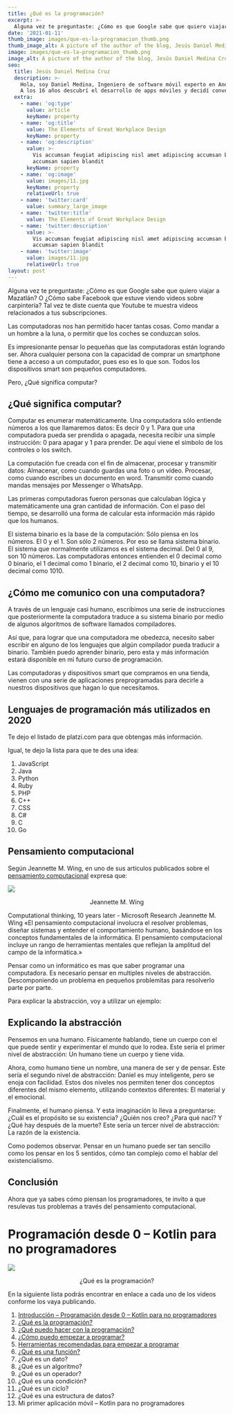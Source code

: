 ```yaml
---
title: ¿Qué es la programación?
excerpt: >-
  Alguna vez te preguntaste: ¿Cómo es que Google sabe que quiero viajar a Mazatlán? O ¿Cómo sabe Facebook que estuve viendo videos sobre carpintería? Tal vez te diste cuenta que Youtube te muestra videos relacionados a tus subscripciones.
date: '2021-01-11'
thumb_image: images/que-es-la-programacion_thumb.png
thumb_image_alt: A picture of the author of the blog, Jesús Daniel Medina Cruz
image: images/que-es-la-programacion_thumb.png
image_alt: A picture of the author of the blog, Jesús Daniel Medina Cruz
seo:
  title: Jesús Daniel Medina Cruz
  description: >-
    Hola, soy Daniel Medina, Ingeniero de software móvil experto en Android. 
    A los 16 años descubrí el desarrollo de apps móviles y decidí convertirlo en mi profesión.
  extra:
    - name: 'og:type'
      value: article
      keyName: property
    - name: 'og:title'
      value: The Elements of Great Workplace Design
      keyName: property
    - name: 'og:description'
      value: >-
        Vis accumsan feugiat adipiscing nisl amet adipiscing accumsan blandit
        accumsan sapien blandit
      keyName: property
    - name: 'og:image'
      value: images/11.jpg
      keyName: property
      relativeUrl: true
    - name: 'twitter:card'
      value: summary_large_image
    - name: 'twitter:title'
      value: The Elements of Great Workplace Design
    - name: 'twitter:description'
      value: >-
        Vis accumsan feugiat adipiscing nisl amet adipiscing accumsan blandit
        accumsan sapien blandit
    - name: 'twitter:image'
      value: images/11.jpg
      relativeUrl: true
layout: post
---
```


Alguna vez te preguntaste: ¿Cómo es que Google sabe que quiero viajar a Mazatlán? O ¿Cómo sabe Facebook que estuve viendo videos sobre carpintería? Tal vez te diste cuenta que Youtube te muestra videos relacionados a tus subscripciones.

Las computadoras nos han permitido hacer tantas cosas. Como mandar a un hombre a la luna, o permitir que los coches se conduzcan solos.

Es impresionante pensar lo pequeñas que las computadoras están logrando ser. Ahora cualquier persona con la capacidad de comprar un smartphone tiene a acceso a un computador, pues eso es lo que son. Todos los dispositivos smart son pequeños computadores.

Pero, ¿Qué significa computar?

## ¿Qué significa computar?
Computar es enumerar matemáticamente. Una computadora sólo entiende números a los que llamaremos datos: Es decir 0 y 1. Para que una computadora pueda ser prendida o apagada, necesita recibir una simple instrucción: 0 para apagar y 1 para prender. De aquí viene el símbolo de los controles o los switch.

La computación fue creada con el fin de almacenar, procesar y transmitir datos: Almacenar, como cuando guardas una foto o un vídeo. Procesar, como cuando escribes un documento en word. Transmitir como cuando mandas mensajes por Messenger o WhatsApp.

Las primeras computadoras fueron personas que calculaban lógica y matemáticamente una gran cantidad de información. Con el paso del tiempo, se desarrolló una forma de calcular esta información más rápido que los humanos.

El sistema binario es la base de la computación: Sólo piensa en los números. El 0 y el 1. Son sólo 2 números. Por eso se llama sistema binario. El sistema que normalmente utilizamos es el sistema decimal. Del 0 al 9, son 10 números. Las computadoras entonces entienden el 0 decimal como 0 binario, el 1 decimal como 1 binario, el 2 decimal como 10, binario y el 10 decimal como 1010.

## ¿Cómo me comunico con una computadora?
A través de un lenguaje casi humano, escribimos una serie de instrucciones que posteriormente la computadora traduce a su sistema binario por medio de algunos algoritmos de software llamados compiladores.

Así que, para lograr que una computadora me obedezca, necesito saber escribir en alguno de los lenguajes que algún compilador pueda traducir a binario. También puedo aprender binario, pero esta y más información estará disponible en mi futuro curso de programación.

Las computadoras y dispositivos smart que compramos en una tienda, vienen con una serie de aplicaciones preprogramadas para decirle a nuestros dispositivos que hagan lo que necesitamos.

## Lenguajes de programación más utilizados en 2020
Te dejo el listado de platzi.com para que obtengas más información.

Igual, te dejo la lista para que te des una idea:

1. JavaScript
2. Java
3. Python
4. Ruby
5. PHP
6. C++
7. CSS
8. C#
9. C
10. Go

## Pensamiento computacional
Según Jeannette M. Wing, en uno de sus artículos publicados sobre el [pensamiento computacional](https://www.researchgate.net/publication/274309848_Computational_Thinking) expresa que:

<div class="centered-image">
  <img src="../../../../images/jeannette-m_thumb.jpeg" class="post-image">
  </img>
  <p align="center">Jeannette M. Wing</p>
</div>

Computational thinking, 10 years later - Microsoft Research
Jeannette M. Wing
«El pensamiento computacional involucra el resolver problemas, diseñar sistemas y entender el comportamiento humano, basándose en los conceptos fundamentales de la informática. El pensamiento computacional incluye un rango de herramientas mentales que reflejan la amplitud del campo de la informática.»

Pensar como un informático es mas que saber programar una computadora. Es necesario pensar en multiples niveles de abstracción. Descomponiendo un problema en pequeños problemitas para resolverlo parte por parte.

Para explicar la abstracción, voy a utilizar un ejemplo:

## Explicando la abstracción
Pensemos en una humano. Físicamente hablando, tiene un cuerpo con el que puede sentir y experimentar el mundo que lo rodea. Este sería el primer nivel de abstracción: Un humano tiene un cuerpo y tiene vida.

Ahora, como humano tiene un nombre, una manera de ser y de pensar. Este sería el segundo nivel de abstracción: Daniel es muy inteligente, pero se enoja con facilidad. Estos dos niveles nos permiten tener dos conceptos diferentes del mismo elemento, utilizando contextos diferentes: El material y el emocional.

Finalmente, el humano piensa. Y esta imaginación lo lleva a preguntarse: ¿Cuál es el propósito se su existencia? ¿Quién nos creo? ¿Para qué nací? Y ¿Qué hay después de la muerte? Este sería un tercer nivel de abstracción: La razón de la existencia.

Como podemos observar. Pensar en un humano puede ser tan sencillo como los pensar en los 5 sentidos, cómo tan complejo como el hablar del existencialismo.

## Conclusión
Ahora que ya sabes cómo piensan los programadores, te invito a que resulevas tus problemas a través del pensamiento computacional.

# Programación desde 0 – Kotlin para no programadores

<div class="centered-image">
  <a href="https://www.youtube.com/watch?v=kKRW_cUl2Ro" target="_blank">
    <img src="../../../images/que-es-la-programacion_thumb.png" class="post-image">
    </img>
  </a>
  <p align="center">¿Qué es la programación?</p>
</div>

En la siguiente lista podrás encontrar en enlace a cada uno de los videos conforme los vaya publicando.

1. [Introducción – Programación desde 0 – Kotlin para no programadores](https://www.youtube.com/watch?v=7hLysDKu814&t=1s)
2. [¿Qué es la programación?](https://www.youtube.com/watch?v=kKRW_cUl2Ro)
3. [¿Qué puedo hacer con la programación?](https://www.youtube.com/watch?v=oLiAZmoZutE&t=10s)
4. [¿Cómo puedo empezar a programar?](https://www.youtube.com/watch?v=GabLhoyijwc)
5. [Herramientas recomendadas para empezar a programar](https://www.youtube.com/watch?v=Y0eq8x4dL00)
6. [¿Qué es una función?](https://www.youtube.com/watch?v=yHGg9t3W5fA)
7. ¿Qué es un dato?
8. ¿Qué es un algoritmo?
9. ¿Qué es un operador?
10. ¿Qué es una condición?
11. ¿Qué es un ciclo?
12. ¿Qué es una estructura de datos?
13. Mi primer aplicación móvil – Kotlin para no programadores